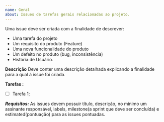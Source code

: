 ```yaml
---
name: Geral
about: Issues de tarefas gerais relacionadas ao projeto.
---
```


Uma issue deve ser criada com a finalidade de descrever:
 - Uma tarefa do projeto
 - Um requisito do produto (Feature)
 - Uma nova funcionalidade do produto
 - Um defeito no produto (bug, inconsistência)
 - História de Usuário.

**Descrição**
Deve conter uma descrição detalhada explicando a finalidade para a qual à issue foi criada.

**Tarefas :** 
- [ ] Tarefa 1;

***Requisitos:***
As issues devem possuir título, descrição, no mínimo um assinante responsável, labels, milestone(a sprint que deve ser concluída) e estimated(pontuação) para as issues pontuadas.
